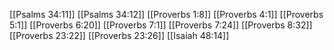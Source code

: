 [[Psalms 34:11]]
[[Psalms 34:12]]
[[Proverbs 1:8]]
[[Proverbs 4:1]]
[[Proverbs 5:1]]
[[Proverbs 6:20]]
[[Proverbs 7:1]]
[[Proverbs 7:24]]
[[Proverbs 8:32]]
[[Proverbs 23:22]]
[[Proverbs 23:26]]
[[Isaiah 48:14]]
